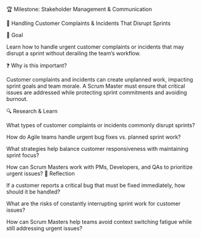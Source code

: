 🏆 Milestone: Stakeholder Management & Communication

🚨 Handling Customer Complaints & Incidents That Disrupt Sprints

🎯 Goal

Learn how to handle urgent customer complaints or incidents that may disrupt a sprint without derailing the team’s workflow.

❓ Why is this important?

Customer complaints and incidents can create unplanned work, impacting sprint goals and team morale. A Scrum Master must ensure that critical issues are addressed while protecting sprint commitments and avoiding burnout.

🔍 Research & Learn


What types of customer complaints or incidents commonly disrupt sprints?

How do Agile teams handle urgent bug fixes vs. planned sprint work?

What strategies help balance customer responsiveness with maintaining sprint focus?

How can Scrum Masters work with PMs, Developers, and QAs to prioritize urgent issues?
📝 Reflection


If a customer reports a critical bug that must be fixed immediately, how should it be handled?

What are the risks of constantly interrupting sprint work for customer issues?

How can Scrum Masters help teams avoid context switching fatigue while still addressing urgent issues?
